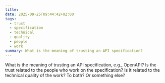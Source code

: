 ```yaml
---
title:
date: 2025-09-25T09:44:42+02:00
tags:
  - trust
  - specification
  - technical
  - quality
  - people
  - work
summary: What is the meaning of trusting an API specification?
---
```

What is the meaning of trusting an API specification, e.g., OpenAPI? Is the trust related to the people who work on the specification? Is it related to the technical quality of the work? To both? Or something else?